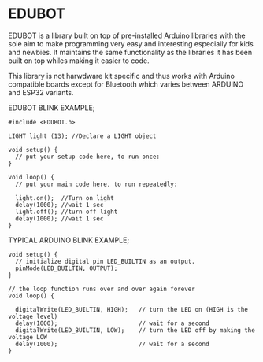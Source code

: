 # EDUBOT

EDUBOT is a library built on top of pre-installed Arduino libraries with the sole aim to make programming 
very easy and interesting especially for kids and newbies. It maintains the same functionality as the libraries it has been built 
on top whiles making it easier to code. 

This library is not harwdware kit specific and thus works with Arduino compatible boards except for Bluetooth which varies between ARDUINO and ESP32 variants.

EDUBOT BLINK EXAMPLE;
```
#include <EDUBOT.h>
   
LIGHT light (13); //Declare a LIGHT object

void setup() {
  // put your setup code here, to run once:
}

void loop() {
  // put your main code here, to run repeatedly:

  light.on();  //Turn on light
  delay(1000); //wait 1 sec
  light.off(); //turn off light
  delay(1000); //wait 1 sec
}
```


TYPICAL ARDUINO BLINK EXAMPLE;
```
void setup() {
  // initialize digital pin LED_BUILTIN as an output.
  pinMode(LED_BUILTIN, OUTPUT);
}

// the loop function runs over and over again forever
void loop() {

  digitalWrite(LED_BUILTIN, HIGH);   // turn the LED on (HIGH is the voltage level)
  delay(1000);                       // wait for a second
  digitalWrite(LED_BUILTIN, LOW);    // turn the LED off by making the voltage LOW
  delay(1000);                       // wait for a second
}
```
